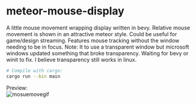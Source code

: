 # meteor-mouse-display

A little mouse movement wrapping display written in bevy. Relative mouse movement is shown in an attractive meteor style. Could be useful for game/design streaming.
Features mouse tracking without the window needing to be in focus. 
Note: It to use a transparent window but microsoft windows updated something that broke transparency. Waiting for bevy or winit to fix.
I believe transparency still works in linux.

```sh
# Compile with cargo:
cargo run --bin main
```

Preview: \
![mosuemovegif](https://github.com/GitH4mm3r/meteor-mouse-display/assets/143547743/23719eee-2e5e-4757-9332-ce853043d681)
